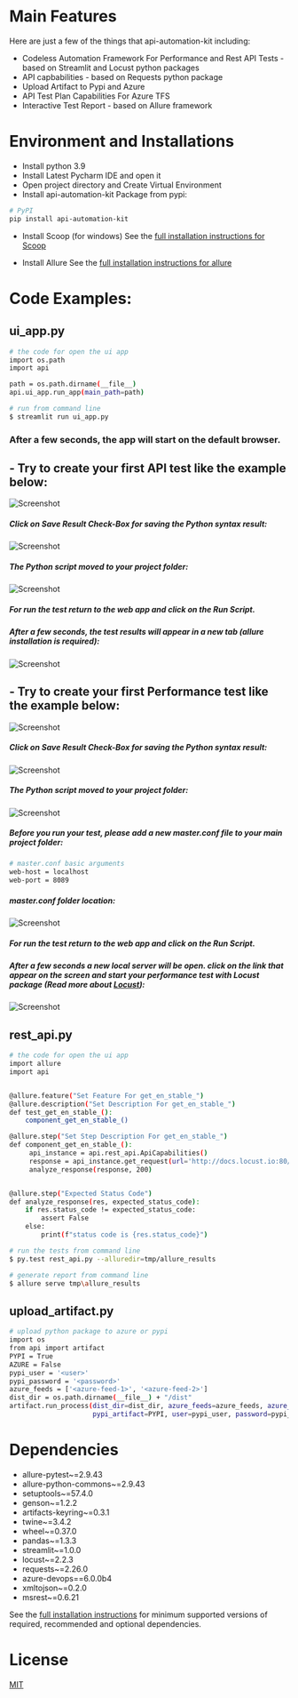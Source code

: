 # Main Features
Here are just a few of the things that api-automation-kit including:

  - Codeless Automation Framework For Performance and Rest API Tests - based on Streamlit and Locust python packages
  - API capbabilities - based on Requests python package
  - Upload Artifact to Pypi and Azure
  - API Test Plan Capabilities For Azure TFS
  - Interactive Test Report - based on Allure framework


# Environment and Installations
- Install python 3.9
- Install Latest Pycharm IDE and open it
- Open project directory and Create Virtual Environment
- Install api-automation-kit Package from pypi:
```sh
# PyPI
pip install api-automation-kit
```

- Install Scoop (for windows)
See the [full installation instructions for Scoop](https://scoop.sh)

- Install Allure
See the [full installation instructions for allure](https://docs.qameta.io/allure)

# Code Examples:
## ui_app.py
```sh
# the code for open the ui app
import os.path
import api

path = os.path.dirname(__file__)
api.ui_app.run_app(main_path=path)
```

```sh
# run from command line
$ streamlit run ui_app.py
```
### After a few seconds, the app will start on the default browser.
## - Try to create your first API test like the example below:
![Screenshot](files/app-image-rest.PNG)

##### Click on Save Result Check-Box for saving the Python syntax result:
![Screenshot](files/save-result-rest.PNG)

##### The Python script moved to your project folder:
![Screenshot](files/script-result-rest.PNG)

##### For run the test return to the web app and click on the Run Script.
##### After a few seconds, the test results will appear in a new tab (allure installation is required):
![Screenshot](files/allure-results.PNG)

## - Try to create your first Performance test like the example below:
![Screenshot](files/app-image-performance.PNG)

##### Click on Save Result Check-Box for saving the Python syntax result:
![Screenshot](files/save-result-performance.PNG)

##### The Python script moved to your project folder:
![Screenshot](files/script-result-performance.PNG)

##### Before you run your test, please add a new master.conf file to your main project folder:
```sh
# master.conf basic arguments
web-host = localhost
web-port = 8089
```
##### master.conf folder location:
![Screenshot](files/master-conf.PNG)

##### For run the test return to the web app and click on the Run Script.
##### After a few seconds a new local server will be open. click on the link that appear on the screen and start your performance test with Locust package (Read more about [Locust](https://locust.io/)):
![Screenshot](files/run-performance.PNG)


## rest_api.py
```sh
# the code for open the ui app
import allure
import api


@allure.feature("Set Feature For get_en_stable_")
@allure.description("Set Description For get_en_stable_")        
def test_get_en_stable_():
    component_get_en_stable_()

@allure.step("Set Step Description For get_en_stable_")
def component_get_en_stable_():
     api_instance = api.rest_api.ApiCapabilities()
     response = api_instance.get_request(url='http://docs.locust.io:80/en/stable/?', headers={"Content-Type":"application/json"})
     analyze_response(response, 200)


@allure.step("Expected Status Code")
def analyze_response(res, expected_status_code):
    if res.status_code != expected_status_code:
        assert False
    else:
        print(f"status code is {res.status_code}")
```

```sh
# run the tests from command line 
$ py.test rest_api.py --alluredir=tmp/allure_results
```
```sh
# generate report from command line 
$ allure serve tmp\allure_results
```


## upload_artifact.py
```sh
# upload python package to azure or pypi
import os
from api import artifact
PYPI = True
AZURE = False
pypi_user = '<user>'
pypi_password = '<password>'
azure_feeds = ['<azure-feed-1>', '<azure-feed-2>']
dist_dir = os.path.dirname(__file__) + "/dist"
artifact.run_process(dist_dir=dist_dir, azure_feeds=azure_feeds, azure_artifact=AZURE,
                     pypi_artifact=PYPI, user=pypi_user, password=pypi_password)
```


# Dependencies

- allure-pytest~=2.9.43
- allure-python-commons~=2.9.43
- setuptools~=57.4.0
- genson~=1.2.2
- artifacts-keyring~=0.3.1
- twine~=3.4.2
- wheel~=0.37.0
- pandas~=1.3.3
- streamlit~=1.0.0
- locust~=2.2.3
- requests~=2.26.0
- azure-devops==6.0.0b4
- xmltojson~=0.2.0
- msrest~=0.6.21

See the [full installation instructions](https://pandas.pydata.org/pandas-docs/stable/install.html#dependencies) for minimum supported versions of required, recommended and optional dependencies.


# License
[MIT](LICENSE)
